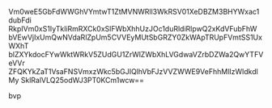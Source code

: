 Vm0weE5GbFdWWGhVYmtwT1ZtMVNWRll3WkRSV01XeDBZM3BHYWxac1dubFdi
RkpIVm0xS1IyTkliRmRXCk0xSlFWbXhhUzJOc1duRldiRlpwQ2xKdVFubFhW
bVEwVjIxUmQwNVdaRlZpUm5CVVEyMUtSbGRZY0ZkWApTRUpFVmtSS1UxWXhT
blZXYkdocFYwWktWRkV5ZUdGU1ZrWlZWbXhLVGdwaVZrbDZWa2QwYTFVeVVr
ZFQKYkZaT1VsaFNSVmxzWkc5bGJIQlhVbFJzVVZWWE9VeFhhMlIzWldkdlMy
SklRalVLQ25odWJ3PT0KCm1wcw==

bvp
